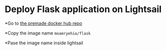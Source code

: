 # Deploy Flask application on Lightsail

*Go to [the premade docker hub repo](https://hub.docker.com/repository/docker/moamryehia/flask)

*Copy the image name ``` moamryehia/flask ```

*Pase the image name inside lightsail
